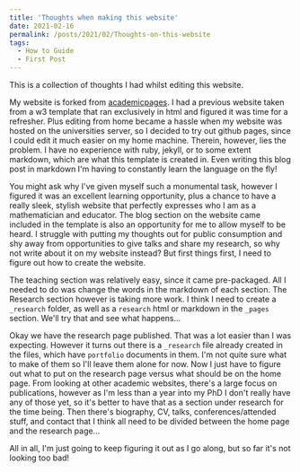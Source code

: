 ```yaml
---
title: 'Thoughts when making this website'
date: 2021-02-16
permalink: /posts/2021/02/Thoughts-on-this-website
tags:
  - How to Guide
  - First Post
---
```


This is a collection of thoughts I had whilst editing this website. 

My website is forked from [academicpages](https://academicpages.github.io). I had a previous website taken from a w3 template that ran exclusively in html and figured it was time for a refresher. Plus editing from home became a hassle when my website was hosted on the universities server, so I decided to try out github pages, since I could edit it much easier on my home machine. Therein, however, lies the problem. I have no experience with ruby, jekyll, or to some extent markdown, which are what this template is created in. Even writing this blog post in markdown I'm having to constantly learn the language on the fly! 

You might ask why I've given myself such a monumental task, however I figured it was an excellent learning opportunity, plus a chance to have a really sleek, stylish website that perfectly expresses who I am as a mathematician and educator. The blog section on the website came included in the template is also an opportunity for me to allow myself to be heard. I struggle with putting my thoughts out for public consumption and shy away from opportunities to give talks and share my research, so why not write about it on my website instead? But first things first, I need to figure out how to create the website. 

The teaching section was relatively easy, since it came pre-packaged. All I needed to do was change the words in the markdown of each section. The Research section however is taking more work. I think I need to create a `_research` folder, as well as a `research` html or markdown in the `_pages` section. We'll try that and see what happens...

Okay we have the research page published. That was a lot easier than I was expecting. However it turns out there is a `_research` file already created in the files, which have `portfolio` documents in them. I'm not quite sure what to make of them so I'll leave them alone for now. Now I just have to figure out what to put on the research page versus what should be on the home page. From looking at other academic websites, there's a large focus on publications, however as I'm less than a year into my PhD I don't really have any of those yet, so it's better to have that as a section under research for the time being. Then there's biography, CV, talks, conferences/attended stuff, and contact that I think all need to be divided between the home page and the research page...

All in all, I'm just going to keep figuring it out as I go along, but so far it's not looking too bad! 

